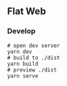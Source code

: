 ## Flat Web

<!-- [Goto Web Site](...) -->

### Develop

```shell
# open dev server
yarn dev
# build to ./dist
yarn build
# preview ./dist
yarn serve
```
